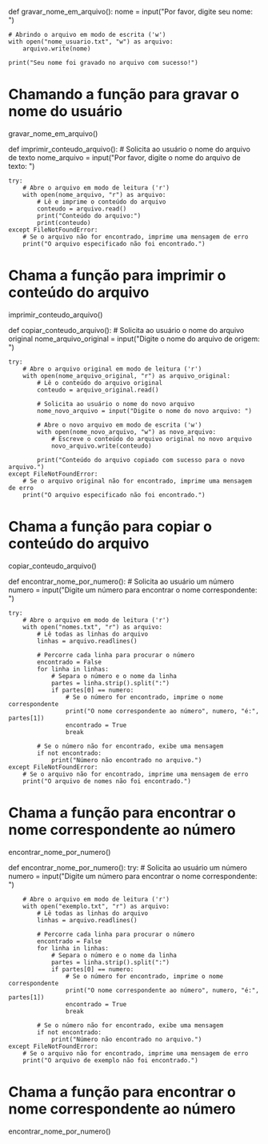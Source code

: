 def gravar_nome_em_arquivo():
    nome = input("Por favor, digite seu nome: ")

    # Abrindo o arquivo em modo de escrita ('w')
    with open("nome_usuario.txt", "w") as arquivo:
        arquivo.write(nome)

    print("Seu nome foi gravado no arquivo com sucesso!")

# Chamando a função para gravar o nome do usuário
gravar_nome_em_arquivo()

def imprimir_conteudo_arquivo():
    # Solicita ao usuário o nome do arquivo de texto
    nome_arquivo = input("Por favor, digite o nome do arquivo de texto: ")

    try:
        # Abre o arquivo em modo de leitura ('r')
        with open(nome_arquivo, "r") as arquivo:
            # Lê e imprime o conteúdo do arquivo
            conteudo = arquivo.read()
            print("Conteúdo do arquivo:")
            print(conteudo)
    except FileNotFoundError:
        # Se o arquivo não for encontrado, imprime uma mensagem de erro
        print("O arquivo especificado não foi encontrado.")

# Chama a função para imprimir o conteúdo do arquivo
imprimir_conteudo_arquivo()

def copiar_conteudo_arquivo():
    # Solicita ao usuário o nome do arquivo original
    nome_arquivo_original = input("Digite o nome do arquivo de origem: ")

    try:
        # Abre o arquivo original em modo de leitura ('r')
        with open(nome_arquivo_original, "r") as arquivo_original:
            # Lê o conteúdo do arquivo original
            conteudo = arquivo_original.read()

            # Solicita ao usuário o nome do novo arquivo
            nome_novo_arquivo = input("Digite o nome do novo arquivo: ")

            # Abre o novo arquivo em modo de escrita ('w')
            with open(nome_novo_arquivo, "w") as novo_arquivo:
                # Escreve o conteúdo do arquivo original no novo arquivo
                novo_arquivo.write(conteudo)

            print("Conteúdo do arquivo copiado com sucesso para o novo arquivo.")
    except FileNotFoundError:
        # Se o arquivo original não for encontrado, imprime uma mensagem de erro
        print("O arquivo especificado não foi encontrado.")

# Chama a função para copiar o conteúdo do arquivo
copiar_conteudo_arquivo()


def encontrar_nome_por_numero():
    # Solicita ao usuário um número
    numero = input("Digite um número para encontrar o nome correspondente: ")

    try:
        # Abre o arquivo em modo de leitura ('r')
        with open("nomes.txt", "r") as arquivo:
            # Lê todas as linhas do arquivo
            linhas = arquivo.readlines()

            # Percorre cada linha para procurar o número
            encontrado = False
            for linha in linhas:
                # Separa o número e o nome da linha
                partes = linha.strip().split(":")
                if partes[0] == numero:
                    # Se o número for encontrado, imprime o nome correspondente
                    print("O nome correspondente ao número", numero, "é:", partes[1])
                    encontrado = True
                    break

            # Se o número não for encontrado, exibe uma mensagem
            if not encontrado:
                print("Número não encontrado no arquivo.")
    except FileNotFoundError:
        # Se o arquivo não for encontrado, imprime uma mensagem de erro
        print("O arquivo de nomes não foi encontrado.")

# Chama a função para encontrar o nome correspondente ao número
encontrar_nome_por_numero()

def encontrar_nome_por_numero():
    try:
        # Solicita ao usuário um número
        numero = input("Digite um número para encontrar o nome correspondente: ")

        # Abre o arquivo em modo de leitura ('r')
        with open("exemplo.txt", "r") as arquivo:
            # Lê todas as linhas do arquivo
            linhas = arquivo.readlines()

            # Percorre cada linha para procurar o número
            encontrado = False
            for linha in linhas:
                # Separa o número e o nome da linha
                partes = linha.strip().split(":")
                if partes[0] == numero:
                    # Se o número for encontrado, imprime o nome correspondente
                    print("O nome correspondente ao número", numero, "é:", partes[1])
                    encontrado = True
                    break

            # Se o número não for encontrado, exibe uma mensagem
            if not encontrado:
                print("Número não encontrado no arquivo.")
    except FileNotFoundError:
        # Se o arquivo não for encontrado, imprime uma mensagem de erro
        print("O arquivo de exemplo não foi encontrado.")

# Chama a função para encontrar o nome correspondente ao número
encontrar_nome_por_numero()

